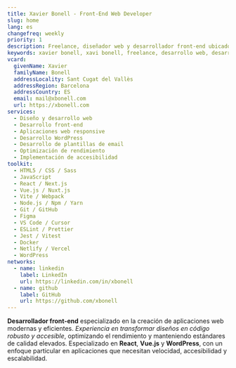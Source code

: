 ```yaml
---
title: Xavier Bonell - Front-End Web Developer
slug: home
lang: es
changefreq: weekly
priority: 1
description: Freelance, diseñador web y desarrollador front-end ubicado en Sant Cugat del Vallès (Barcelona, ES).
keywords: xavier bonell, xavi bonell, freelance, desarrollo web, desarrollador web, front-end, front-end web developer, html, html5, css, css3, jquery, javascript, accesibilidad, usabilidad, wordpress
vcard:
  givenName: Xavier
  familyName: Bonell
  addressLocality: Sant Cugat del Vallès
  addressRegion: Barcelona
  addressCountry: ES
  email: mail@xbonell.com
  url: https://xbonell.com
services:
  - Diseño y desarrollo web
  - Desarrollo front-end
  - Aplicaciones web responsive
  - Desarrollo WordPress
  - Desarrollo de plantillas de email
  - Optimización de rendimiento
  - Implementación de accesibilidad
toolkit:
  - HTML5 / CSS / Sass
  - JavaScript
  - React / Next.js
  - Vue.js / Nuxt.js
  - Vite / Webpack
  - Node.js / Npm / Yarn
  - Git / GitHub
  - Figma
  - VS Code / Cursor
  - ESLint / Prettier
  - Jest / Vitest
  - Docker
  - Netlify / Vercel
  - WordPress
networks:
  - name: linkedin
    label: LinkedIn
    url: https://linkedin.com/in/xbonell
  - name: github
    label: GitHub
    url: https://github.com/xbonell
---
```


**Desarrollador front-end** especializado en la creación de aplicaciones web modernas y eficientes. _Experiencia en transformar diseños en código robusto y accesible_, optimizando el rendimiento y manteniendo estándares de calidad elevados. Especializado en **React**, **Vue.js** y **WordPress**, con un enfoque particular en aplicaciones que necesitan velocidad, accesibilidad y escalabilidad.